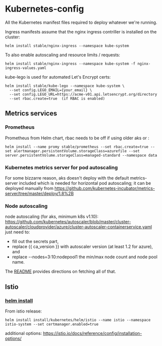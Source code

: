 # Kubernetes-config
All the Kubernetes manifest files required to deploy whatever we're running.

Ingress manifests assume that the nginx ingress contriller is installed on the cluster:
```
helm install stable/nginx-ingress --namespace kube-system
```
To also enable autoscaling and resource limits / requests:
```
helm install stable/nginx-ingress --namespace kube-system -f nginx-ingress-values.yaml
```



kube-lego is used for automated Let's Encrypt certs:
```
helm install stable/kube-lego --namespace kube-system \
  --set config.LEGO_EMAIL={your_email} \
  --set config.LEGO_URL=https://acme-v01.api.letsencrypt.org/directory
  --set rbac.create=true  (if RBAC is enabled)
```

## Metrics services

### Prometheus

Prometheus from Helm chart, rbac needs to be off if using older aks or :
```
helm install --name promy stable/prometheus --set rbac.create=true --set alertmanager.persistentVolume.storageClass=azurefile --set server.persistentVolume.storageClass=managed-standard --namespace data
```

### Kubernetes metrics server for pod autoscaling
For some bizzarre reason, aks doesn't deploy with the default metrics-server included which is needed for horizontal pod autoscaling; it can be deployed manually from https://github.com/kubernetes-incubator/metrics-server/tree/master/deploy/1.8%2B

### Node autoscaling
node autoscaling (for aks, minimum k8s v1.10): https://github.com/kubernetes/autoscaler/blob/master/cluster-autoscaler/cloudprovider/azure/cluster-autoscaler-containerservice.yaml  just need to: 
 * fill out the secrets part, 
 * replace {{ ca_version }} with autoscaler version (at least 1.2 for azure), and 
 * replace --nodes=3:10:nodepool1 the min/max node count and node pool name.
 
The [README](https://github.com/kubernetes/autoscaler/blob/master/cluster-autoscaler/cloudprovider/azure/README.md) provides directions on fetching all of that.


## Istio

### [helm install](https://istio.io/docs/setup/kubernetes/helm-install/)
From istio release:

```helm install install/kubernetes/helm/istio --name istio --namespace istio-system --set certmanager.enabled=true```

additional options: https://istio.io/docs/reference/config/installation-options/
